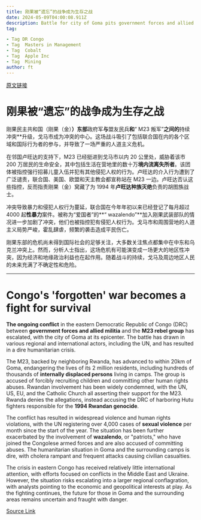 ```yaml
---
title: 刚果被“遗忘”的战争成为生存之战
date: 2024-05-09T04:00:08.911Z
description: Battle for city of Goma pits government forces and allied militia against Rwandan-backed M23 rebel group
tag: 

- Tag DR Congo
- Tag  Masters in Management
- Tag  Cobalt
- Tag  Apple Inc
- Tag  Mining
author: ft
---
```


[原文链接](https://ft.com/content/495ee17e-aa2f-4674-b56f-a4dbae161d87)

# 刚果被“遗忘”的战争成为生存之战

刚果民主共和国（刚果（金）**）东部**政府军**与**盟友民兵**和**“ M23 叛军”**之间的**持续冲突**升级，戈马市成为冲突的中心。这场战斗吸引了包括联合国在内的各个区域和国际行为者的参与，并导致了一场严重的人道主义危机。

在邻国卢旺达的支持下，M23 已经挺进到戈马市以内 20 公里处，威胁着该市 200 万居民的生命安全，其中包括生活在营地里的数十万**境内流离失所者**。该团体被指控强行招募儿童入伍并犯有其他侵犯人权的行为。卢旺达的介入行为遭到了广泛谴责，联合国、美国、欧盟和天主教会都宣称站在 M23 一边。卢旺达否认这些指控，反而指责刚果（金）窝藏了为 1994 年**卢旺达种族灭绝**负责的胡图族战士。

冲突导致暴力和侵犯人权行为蔓延，联合国在今年年初以来已经登记了每月超过 4000 起**性暴力**案件。被称为“爱国者”的**“ wazalendo”**加入刚果武装部队的情况进一步加剧了冲突，他们也被指控犯有侵犯人权行为。戈马市和周围营地的人道主义局势严峻，霍乱肆虐，频繁的袭击造成平民伤亡。

刚果东部的危机尚未得到国际社会的足够关注，大多数关注焦点都集中在中东和乌克兰冲突上。然而，分析人士指出，这场危机有可能演变成一场更大的地区性冲突，因为经济和地缘政治利益也在起作用。随着战斗的持续，戈马及周边地区人民的未来充满了不确定性和危险。

---

# Congo's 'forgotten' war becomes a fight for survival

**The ongoing conflict** in the eastern Democratic Republic of Congo (DRC) between **government forces and allied militia** and the **M23 rebel group** has escalated, with the city of Goma at its epicenter. The battle has drawn in various regional and international actors, including the UN, and has resulted in a dire humanitarian crisis. 

The M23, backed by neighboring Rwanda, has advanced to within 20km of Goma, endangering the lives of its 2 million residents, including hundreds of thousands of **internally displaced persons** living in camps. The group is accused of forcibly recruiting children and committing other human rights abuses. Rwandan involvement has been widely condemned, with the UN, US, EU, and the Catholic Church all asserting their support for the M23. Rwanda denies the allegations, instead accusing the DRC of harboring Hutu fighters responsible for the **1994 Rwandan genocide**. 

The conflict has resulted in widespread violence and human rights violations, with the UN registering over 4,000 cases of **sexual violence** per month since the start of the year. The situation has been further exacerbated by the involvement of **wazalendo**, or "patriots," who have joined the Congolese armed forces and are also accused of committing abuses. The humanitarian situation in Goma and the surrounding camps is dire, with cholera rampant and frequent attacks causing civilian casualties. 

The crisis in eastern Congo has received relatively little international attention, with efforts focused on conflicts in the Middle East and Ukraine. However, the situation risks escalating into a larger regional conflagration, with analysts pointing to the economic and geopolitical interests at play. As the fighting continues, the future for those in Goma and the surrounding areas remains uncertain and fraught with danger.

[Source Link](https://ft.com/content/495ee17e-aa2f-4674-b56f-a4dbae161d87)

